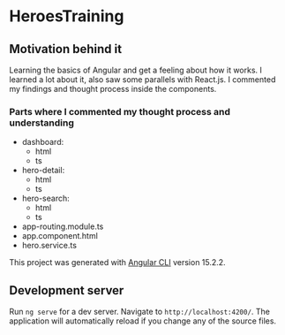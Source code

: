 # HeroesTraining

## Motivation behind it

Learning the basics of Angular and get a feeling about how it works.
I learned a lot about it, also saw some parallels with React.js.
I commented my findings and thought process inside the components.

### Parts where I commented my thought process and understanding

+ dashboard:
  + html
  + ts
+ hero-detail:
  + html
  + ts
+ hero-search:
  + html
  + ts
+ app-routing.module.ts
+ app.component.html
+ hero.service.ts

This project was generated with [Angular CLI](https://github.com/angular/angular-cli) version 15.2.2.

## Development server

Run `ng serve` for a dev server. Navigate to `http://localhost:4200/`. The application will automatically reload if you change any of the source files.

